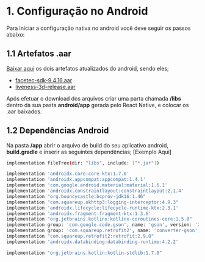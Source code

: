 # 1. Configuração no Android

Para iniciar a configuração nativa no android você deve seguir os passos abaixo:

## 1.1 Artefatos .aar

[Baixar aqui](https://github.com/oititec/liveness3d-rn-bridge/tree/master/android/app/libs) os dois artefatos atualizados do android, sendo eles;

- [facetec-sdk-9.4.16.aar](https://github.com/oititec/liveness3d-rn-bridge/blob/master/android/app/libs/facetec-sdk-9.4.16.aar)
- [liveness-3d-release.aar](https://github.com/oititec/liveness-android-sdk/blob/main/br/com/oititec/liveness-sdk/5.4.0/liveness3d-release.aar)

Após efetuar o download dos arquivos criar uma parta chamada **/libs** dentro da sua pasta **android/app** gerada pelo React Native, e colocar os .aar baixados.

## 1.2 Dependências Android

Na pasta **/app** abrir o arquivo de build do seu aplicativo android, **build.gradle** e inserir as seguintes dependências;
[Exemplo Aqui]

```sh
implementation fileTree(dir: "libs", include: ["*.jar"])

implementation 'androidx.core:core-ktx:1.7.0'
implementation 'androidx.appcompat:appcompat:1.4.1'
implementation 'com.google.android.material:material:1.6.1'
implementation 'androidx.constraintlayout:constraintlayout:2.1.4'
implementation "org.bouncycastle:bcprov-jdk16:1.46"
implementation "com.squareup.okhttp3:logging-interceptor:4.9.3"
implementation 'androidx.lifecycle:lifecycle-runtime-ktx:2.3.1'
implementation 'androidx.fragment:fragment-ktx:1.3.6'
implementation "org.jetbrains.kotlinx:kotlinx-coroutines-core:1.5.0"
implementation group: 'com.google.code.gson', name: 'gson', version: '2.9.0'
implementation group: 'com.squareup.retrofit2', name: 'converter-gson', version: '2.9.0'
implementation "com.squareup.retrofit2:retrofit:2.9.0"
implementation 'androidx.databinding:databinding-runtime:4.2.2'

implementation "org.jetbrains.kotlin:kotlin-stdlib:1.7.0"
```
